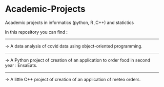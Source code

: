 # Academic-Projects
Academic projects in informatics (python, R ,C++) and statictics

In this repository you can find :
***

-> A data analysis of covid data using object-oriented programming.
***
-> A Python project of creation of an application to order food in second year : EnsaEats.
***
-> A little C++ project of creation of an application of meteo orders.

